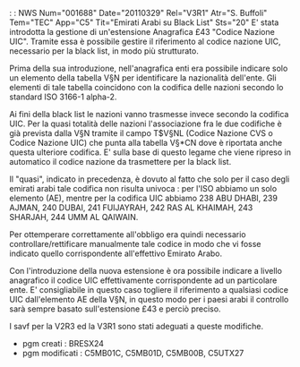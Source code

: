  :  : NWS Num="001688" Date="20110329" Rel="V3R1" Atr="S. Buffoli" Tem="TEC" App="C5" Tit="Emirati Arabi su Black List" Sts="20"
E' stata introdotta la gestione di un'estensione Anagrafica £43 "Codice Nazione UIC". Tramite essa
è possibile gestire il riferimento al codice nazione UIC, necessario per la black list, in modo più strutturato.

Prima della sua introduzione, nell'anagrafica enti era possibile indicare solo un elemento della tabella V§N per identificare la nazionalità dell'ente. Gli elementi di tale tabella coincidono con
la codifica delle nazioni secondo lo standard ISO 3166-1 alpha-2.

Ai fini della black list le nazioni vanno trasmesse invece secondo la codifica UIC. Per la quasi totalità delle nazioni l'associazione fra le due codifiche è già prevista dalla V§N tramite il campo
T$V§NL (Codice Nazione CVS o Codice Nazione UIC) che punta alla tabella V§\*CN dove è riportata anche
questa ulteriore codifica. E' sulla base di questo legame che viene ripreso in automatico il codice
nazione da trasmettere per la black list.

Il "quasi", indicato in precedenza, è dovuto al fatto che solo per il caso degli emirati arabi tale codifica non risulta univoca :  per l'ISO abbiamo un solo elemento (AE), mentre per la codifica UIC abbiamo 238 ABU DHABI, 239 AJMAN, 240 DUBAI, 241 FUIJAYRAH, 242 RAS AL KHAIMAH, 243 SHARJAH, 244 UMM AL QAIWAIN.

Per ottemperare correttamente all'obbligo era quindi necessario controllare/rettificare manualmente
tale codice in modo che vi fosse indicato quello corrispondente all'effettivo Emirato Arabo.

Con l'introduzione della nuova estensione è ora possibile indicare a livello anagrafico il codice UIC effettivamente corrispondente ad un particolare ente.
E' consigliabile in questo caso togliere il riferimento a qualsiasi codice UIC dall'elemento AE della V§N, in questo modo per i paesi arabi il controllo sarà sempre basato sull'estensione £43 e perciò preciso.

I savf per la V2R3 ed la V3R1 sono stati adeguati a queste modifiche.

-  pgm creati :  BRESX24
-  pgm modificati :  C5MB01C, C5MB01D, C5MB00B, C5UTX27
